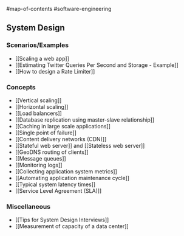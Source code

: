 #map-of-contents #software-engineering 

## System Design
### Scenarios/Examples
- [[Scaling a web app]]
- [[Estimating Twitter Queries Per Second and Storage - Example]]
- [[How to design a Rate Limiter]]

### Concepts
- [[Vertical scaling]]
- [[Horizontal scaling]]
- [[Load balancers]]
- [[Database replication using master-slave relationship]]
- [[Caching in large scale applications]]
- [[Single point of failure]]
- [[Content delivery networks (CDN)]]
- [[Stateful web server]] and [[Stateless web server]]
- [[GeoDNS routing of clients]]
- [[Message queues]]
- [[Monitoring logs]]
- [[Collecting application system metrics]]
- [[Automating application maintenance cycle]]
- [[Typical system latency times]]
- [[Service Level Agreement (SLA)]]

### Miscellaneous
- [[Tips for System Design Interviews]]
- [[Measurement of capacity of a data center]]